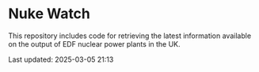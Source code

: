 # Nuke Watch

This repository includes code for retrieving the latest information available on the output of EDF nuclear power plants in the UK.

Last updated: 2025-03-05 21:13